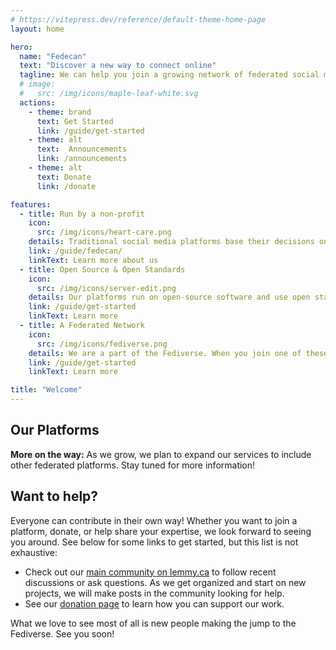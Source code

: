 ```yaml
---
# https://vitepress.dev/reference/default-theme-home-page
layout: home

hero:
  name: "Fedecan"
  text: "Discover a new way to connect online"
  tagline: We can help you join a growing network of federated social media that prioritizes community over profit
  # image:
  #   src: /img/icons/maple-leaf-white.svg
  actions:
    - theme: brand
      text: Get Started
      link: /guide/get-started
    - theme: alt
      text:  Announcements
      link: /announcements
    - theme: alt
      text: Donate
      link: /donate

features:
  - title: Run by a non-profit
    icon: 
      src: /img/icons/heart-care.png
    details: Traditional social media platforms base their decisions on maximizing profits. We started Fedecan as a non-profit to ensure that our decisions will always prioritize our users.
    link: /guide/fedecan/
    linkText: Learn more about us
  - title: Open Source & Open Standards
    icon: 
      src: /img/icons/server-edit.png
    details: Our platforms run on open-source software and use open standards. Everyone can inspect the code, and so you can trust that the platforms will be secure, privacy respecting, and fair.
    link: /guide/get-started
    linkText: Learn more
  - title: A Federated Network
    icon: 
      src: /img/icons/fediverse.png
    details: We are a part of the Fediverse. When you join one of these platforms, whether it is one of ours or not, you will be able to interact with users from across the network.
    link: /guide/get-started
    linkText: Learn more

title: "Welcome"
---
```


## Our Platforms

<HorizontalContainer>
<HorizontalCard
    title="Lemmy.ca"
    image="/img/lemmy-screenshots.png"
    excerpt="Lemmy follows a forum format, similar to platforms like Reddit or Hacker News. You can share and discuss links, text, and images, and upvote/downvote content to decide on what content rises to the top. Lemmy is a federated alternative to these platforms, and so it has all the benefits of being a part of the Fediverse."
    url="./guide/lemmy/overview"
    hideAuthor="true"
    hideCategory="true"
/>
</HorizontalContainer>

<!-- <div class="cards-container">
  <div class="card">
    <h3 class="text-with-icon">
      <Icon icon="simple-icons:lemmy" width="1.2em" height="1.2em" />
      Lemmy.ca
    </h3>
    <div class="card-content">
      <div class="card-text">
        <p>Lemmy follows a forum format, where you can share and discuss links, text, and images. You can upvote and downvote content, and the best content rises to the top. </p>
        <p>You can find communities for different topics where you can post content, comment, and vote on submissions. Lemmy features a familiar interface with the added benefit of being federated. This means that you can interact with users from across the Fediverse, including those on other platforms such as Mastodon.</p>
      </div>
      <img src="/img/lemmy-screenshots.png" alt="Lemmy" class="card-image"/>
    </div>
  </div>
</div> -->

**More on the way:** As we grow, we plan to expand our services to include other federated platforms. Stay tuned for more information!

## Want to help?

Everyone can contribute in their own way! Whether you want to join a platform, donate, or help share your expertise, we look forward to seeing you around. See below for some links to get started, but this list is not exhaustive:

- Check out our [main community on lemmy.ca](https://lemmy.ca/c/main) to follow recent discussions or ask questions. As we get organized and start on new projects, we will make posts in the community looking for help.
- See our [donation page](/donate) to learn how you can support our work.

What we love to see most of all is new people making the jump to the Fediverse. See you soon!
